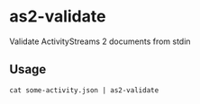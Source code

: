# as2-validate
Validate ActivityStreams 2 documents from stdin

## Usage

```
cat some-activity.json | as2-validate
```
